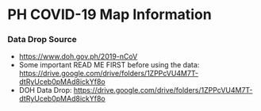 # PH COVID-19 Map Information

### Data Drop Source
* https://www.doh.gov.ph/2019-nCoV
* Some important READ ME FIRST before using the data: https://drive.google.com/drive/folders/1ZPPcVU4M7T-dtRyUceb0pMAd8ickYf8o
* DOH Data Drop: https://drive.google.com/drive/folders/1ZPPcVU4M7T-dtRyUceb0pMAd8ickYf8o
